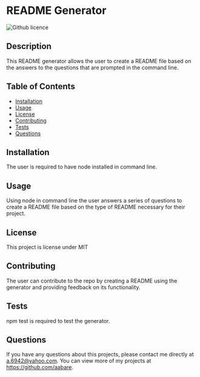 # README Generator
  ![Github licence](http://img.shields.io/badge/license-MIT-blue.svg)
  
  ## Description 
  This README generator allows the user to create a README file based on the answers to the questions that are prompted in the command line.
  ## Table of Contents
  * [Installation](#installation)
  * [Usage](#usage)
  * [License](#license)
  * [Contributing](#contributing)
  * [Tests](#tests)
  * [Questions](#questions)
  
  ## Installation 
  The user is required to have node installed in command line.
  ## Usage 
  Using node in command line the user answers a series of questions to create a README file based on the type of README necessary for their project.
  ## License 
  This project is license under MIT
  ## Contributing 
  The user can contribute to the repo by creating a README using the generator and providing feedback on its functionality.
  ## Tests
  npm test is required to test the generator.
  ## Questions
  If you have any questions about this projects, please contact me directly at a.6942@yahoo.com. You can view more of my projects at https://github.com/aabare.
